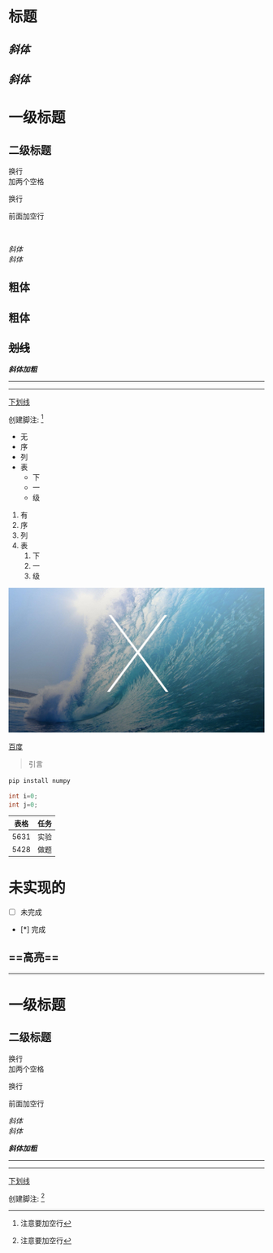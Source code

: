 # 标题

## *斜体*
## _斜体_

一级标题
========================
二级标题
------------------------

换行  
加两个空格

换行

前面加空行

</br>

*斜体*  
_斜体_

## **粗体**
## __粗体__

## ~~划线~~

***斜体加粗***

------------------------
*************************

<u>下划线</u>

创建脚注: [^年后]  

[^年后]:注意要加空行



* 无
* 序
* 列
* 表
    * 下
    * 一
    * 级


1. 有
2. 序
3. 列
4. 表
    1. 下
    2. 一
    3. 级


![图片](图片.jpg)

<!-- <img src="图片.jpg" width=300 > -->


[百度](http://www.baidu.com)


> 引言


`pip install numpy`

```java
int i=0;
int j=0;
```

表格 | 任务
---- | ----
5631 | 实验
5428 | 做题


# 未实现的

- [ ] 未完成
- [*] 完成

## ==高亮==

---
一级标题
========================
二级标题
------------------------

换行  
加两个空格

换行

前面加空行


*斜体*  
_斜体_

***斜体加粗***

------------------------
*************************


<u>下划线</u>

创建脚注: [^年后]  

[^年后]:注意要加空行





